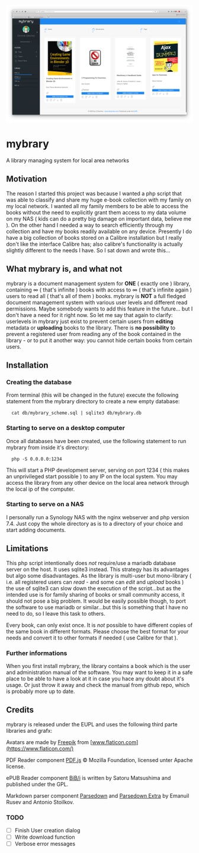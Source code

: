 ![Interface](img/screenshot.png)


# mybrary

A library managing system for local area networks


## Motivation

The reason I started this project was because I wanted a php script that was able to classify and share my huge e-book collection with my family on my local network. I wanted all my family members to be able to access the books without the need to explicitly grant them access to my data volume on my NAS ( kids can do a pretty big damage on important data, believe me ). On the other hand I needed a way to search efficiently through my collection and have my books readily available on any device. Presently I do have a big collection of books stored on a Calibre installation but I really don't like the interface Calibre has; also calibre's functionality is actually slightly different to the needs I have. So I sat down and wrote this...


## What mybrary is, and what not

mybrary is a document management system for **ONE** ( exactly one ) library, containing ∞ ( that's infinite ) books with access to ∞ ( that's infinite again ) users to read all ( that's all of them ) books. mybrary is **NOT** a full fledged document management system with various user levels and different read permissions. Maybe somebody wants to add this feature in the future... but I don't have a need for it right now. So let me say that again to clarify: userlevels in mybrary just exist to prevent certain users from **editing** metadata or **uploading** books to the library. There is **no possibility** to prevent a registered user from reading any of the book contained in the library - or to put it another way: you cannot hide certain books from certain users.


## Installation


### Creating the database

From terminal (this will be changed in the future) execute the following statement from the mybrary directory to create a new empty database:

```
  cat db/mybrary_scheme.sql | sqlite3 db/mybrary.db
```


### Starting to serve on a desktop computer

Once all databases have been created, use the following statement to run mybrary from inside it's directory:

```
  php -S 0.0.0.0:1234
```

This will start a PHP development server, serving on port 1234 ( this makes an unprivileged start possible ) to any IP on the local system. You may access the library from any other device on the local area network through the local ip of the computer.


### Starting to serve on a NAS

I personally run a Synology NAS with the nginx webserver and php version 7.4. Just copy the whole directory as is to a directory of your choice and start adding documents.


## Limitations

This php script intentionally does *not* require/use a mariadb database server on the host. It uses sqlite3 instead. This strategy has its advantages but algo some disadvantages. As the library is multi-user but mono-library ( i.e. all registered users can *read* - and some can *edit* and *upload* books ) the use of sqlite3 can slow down the execution of the script...but as the intended use is for family sharing of books or small community access, it should not pose a big problem. It would be easily possible though, to port the software to use mariadb or similar...but this is something that I have no need to do, so I leave this task to others.

Every book, can only exist once. It is *not* possible to have different copies of the same book in different formats. Please choose the best format for your needs and convert it to other formats if needed ( use Calibre for that ).


### Further informations

When you first install mybrary, the library contains a book which is the user and administration manual of the software. You may want to keep it in a safe place to be able to have a look at it in case you hace any doubt about it's usage. Or just throw it away and check the manual from github repo, which is probably more up to date.


## Credits

mybrary is released under the EUPL and uses the following third parte libraries and grafx:

Avatars are made by [Freepik](https://www.flaticon.com/authors/freepik) from [www.flaticon.com](https://www.flaticon.com/)

PDF Reader component [PDF.js](https://mozilla.github.io/pdf.js/) © Mozilla Foundation, licensed unter Apache license.

ePUB Reader component [BiB/i](https://github.com/satorumurmur/bibi) is written by Satoru Matsushima and published under the GPL.

Markdown parser component [Parsedown](https://parsedown.org/) and [Parsedown Extra](https://github.com/erusev/parsedown-extra) by Emanuil Rusev and Antonio Stoilkov.


### TODO

- [ ] Finish User creation dialog
- [ ] Write download function
- [ ] Verbose error messages
